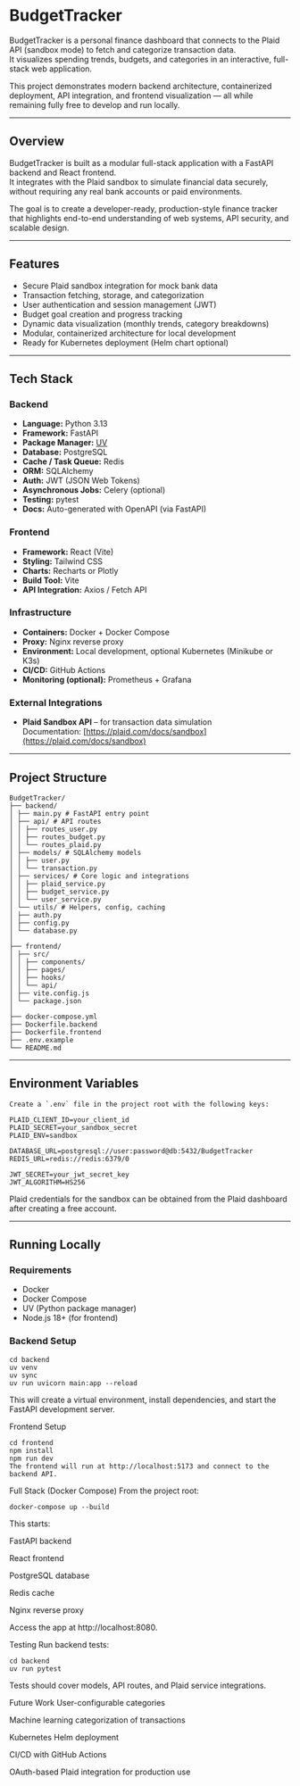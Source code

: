 # BudgetTracker
BudgetTracker is a personal finance dashboard that connects to the Plaid API (sandbox mode) to fetch and categorize transaction data.  
It visualizes spending trends, budgets, and categories in an interactive, full-stack web application.

This project demonstrates modern backend architecture, containerized deployment, API integration, and frontend visualization — all while remaining fully free to develop and run locally.

---

## Overview

BudgetTracker is built as a modular full-stack application with a FastAPI backend and React frontend.  
It integrates with the Plaid sandbox to simulate financial data securely, without requiring any real bank accounts or paid environments.

The goal is to create a developer-ready, production-style finance tracker that highlights end-to-end understanding of web systems, API security, and scalable design.

---

## Features

- Secure Plaid sandbox integration for mock bank data
- Transaction fetching, storage, and categorization
- User authentication and session management (JWT)
- Budget goal creation and progress tracking
- Dynamic data visualization (monthly trends, category breakdowns)
- Modular, containerized architecture for local development
- Ready for Kubernetes deployment (Helm chart optional)

---

## Tech Stack

### Backend
- **Language:** Python 3.13
- **Framework:** FastAPI
- **Package Manager:** [UV](https://github.com/astral-sh/uv)
- **Database:** PostgreSQL
- **Cache / Task Queue:** Redis
- **ORM:** SQLAlchemy
- **Auth:** JWT (JSON Web Tokens)
- **Asynchronous Jobs:** Celery (optional)
- **Testing:** pytest
- **Docs:** Auto-generated with OpenAPI (via FastAPI)

### Frontend
- **Framework:** React (Vite)
- **Styling:** Tailwind CSS
- **Charts:** Recharts or Plotly
- **Build Tool:** Vite
- **API Integration:** Axios / Fetch API

### Infrastructure
- **Containers:** Docker + Docker Compose
- **Proxy:** Nginx reverse proxy
- **Environment:** Local development, optional Kubernetes (Minikube or K3s)
- **CI/CD:** GitHub Actions
- **Monitoring (optional):** Prometheus + Grafana

### External Integrations
- **Plaid Sandbox API** – for transaction data simulation  
  Documentation: [https://plaid.com/docs/sandbox](https://plaid.com/docs/sandbox)

---

## Project Structure

```
BudgetTracker/
├── backend/
│ ├── main.py # FastAPI entry point
│ ├── api/ # API routes
│ │ ├── routes_user.py
│ │ ├── routes_budget.py
│ │ └── routes_plaid.py
│ ├── models/ # SQLAlchemy models
│ │ ├── user.py
│ │ └── transaction.py
│ ├── services/ # Core logic and integrations
│ │ ├── plaid_service.py
│ │ ├── budget_service.py
│ │ └── user_service.py
│ └── utils/ # Helpers, config, caching
│ ├── auth.py
│ ├── config.py
│ └── database.py
│
├── frontend/
│ ├── src/
│ │ ├── components/
│ │ ├── pages/
│ │ ├── hooks/
│ │ └── api/
│ ├── vite.config.js
│ └── package.json
│
├── docker-compose.yml
├── Dockerfile.backend
├── Dockerfile.frontend
├── .env.example
└── README.md
```

---

## Environment Variables
```
Create a `.env` file in the project root with the following keys:

PLAID_CLIENT_ID=your_client_id
PLAID_SECRET=your_sandbox_secret
PLAID_ENV=sandbox

DATABASE_URL=postgresql://user:password@db:5432/BudgetTracker
REDIS_URL=redis://redis:6379/0

JWT_SECRET=your_jwt_secret_key
JWT_ALGORITHM=HS256
```

Plaid credentials for the sandbox can be obtained from the Plaid dashboard after creating a free account.

---

## Running Locally

### Requirements
- Docker
- Docker Compose
- UV (Python package manager)
- Node.js 18+ (for frontend)

### Backend Setup

```
cd backend
uv venv
uv sync
uv run uvicorn main:app --reload
```

This will create a virtual environment, install dependencies, and start the FastAPI development server.

Frontend Setup
```
cd frontend
npm install
npm run dev
The frontend will run at http://localhost:5173 and connect to the backend API.
```

Full Stack (Docker Compose)
From the project root:

```
docker-compose up --build
```

This starts:

FastAPI backend

React frontend

PostgreSQL database

Redis cache

Nginx reverse proxy

Access the app at http://localhost:8080.

Testing
Run backend tests:

```
cd backend
uv run pytest
```

Tests should cover models, API routes, and Plaid service integrations.

Future Work
User-configurable categories

Machine learning categorization of transactions

Kubernetes Helm deployment

CI/CD with GitHub Actions

OAuth-based Plaid integration for production use

